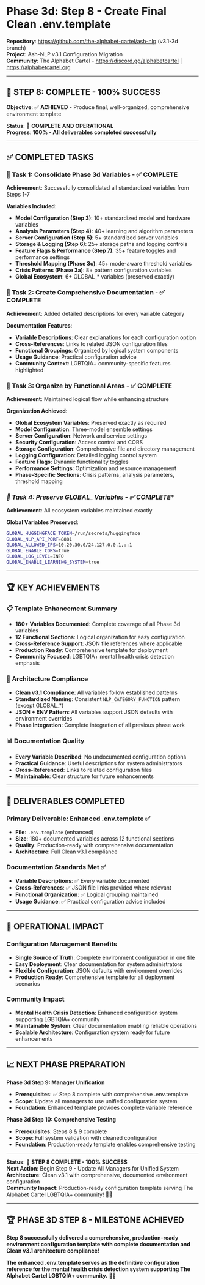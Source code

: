 <!-- ash-nlp/docs/v3.1/phase/3/d/step_8.md -->
<!--
Documentation for Phase 3d, Step 8 for Ash-NLP Service v3.1
FILE VERSION: v3.1-3d-8-1
LAST MODIFIED: 2025-08-13
PHASE: 3d, Step 8
CLEAN ARCHITECTURE: v3.1 Compliant
-->
# Phase 3d: Step 8 - Create Final Clean .env.template

**Repository**: https://github.com/the-alphabet-cartel/ash-nlp (v3.1-3d branch)  
**Project**: Ash-NLP v3.1 Configuration Migration  
**Community**: The Alphabet Cartel - https://discord.gg/alphabetcartel | https://alphabetcartel.org

---

## 🎉 **STEP 8: COMPLETE - 100% SUCCESS**

**Objective**: ✅ **ACHIEVED** - Produce final, well-organized, comprehensive environment template

**Status**: 🎉 **COMPLETE AND OPERATIONAL**  
**Progress**: **100% - All deliverables completed successfully**

---

## ✅ **COMPLETED TASKS**

### **🎯 Task 1: Consolidate Phase 3d Variables - ✅ COMPLETE**
**Achievement**: Successfully consolidated all standardized variables from Steps 1-7

**Variables Included**:
- **Model Configuration (Step 3)**: 10+ standardized model and hardware variables
- **Analysis Parameters (Step 4)**: 40+ learning and algorithm parameters  
- **Server Configuration (Step 5)**: 5+ standardized server variables
- **Storage & Logging (Step 6)**: 25+ storage paths and logging controls
- **Feature Flags & Performance (Step 7)**: 35+ feature toggles and performance settings
- **Threshold Mapping (Phase 3c)**: 45+ mode-aware threshold variables
- **Crisis Patterns (Phase 3a)**: 8+ pattern configuration variables
- **Global Ecosystem**: 6+ GLOBAL_* variables (preserved exactly)

### **🎯 Task 2: Create Comprehensive Documentation - ✅ COMPLETE**
**Achievement**: Added detailed descriptions for every variable category

**Documentation Features**:
- **Variable Descriptions**: Clear explanations for each configuration option
- **Cross-References**: Links to related JSON configuration files
- **Functional Groupings**: Organized by logical system components
- **Usage Guidance**: Practical configuration advice
- **Community Context**: LGBTQIA+ community-specific features highlighted

### **🎯 Task 3: Organize by Functional Areas - ✅ COMPLETE**
**Achievement**: Maintained logical flow while enhancing structure

**Organization Achieved**:
- **Global Ecosystem Variables**: Preserved exactly as required
- **Model Configuration**: Three-model ensemble settings
- **Server Configuration**: Network and service settings  
- **Security Configuration**: Access control and CORS
- **Storage Configuration**: Comprehensive file and directory management
- **Logging Configuration**: Detailed logging control system
- **Feature Flags**: Dynamic functionality toggles
- **Performance Settings**: Optimization and resource management
- **Phase-Specific Sections**: Crisis patterns, analysis parameters, threshold mapping

### **🎯 Task 4: Preserve GLOBAL_* Variables - ✅ COMPLETE**
**Achievement**: All ecosystem variables maintained exactly

**Global Variables Preserved**:
```bash
GLOBAL_HUGGINGFACE_TOKEN=/run/secrets/huggingface
GLOBAL_NLP_API_PORT=8881
GLOBAL_ALLOWED_IPS=10.20.30.0/24,127.0.0.1,::1
GLOBAL_ENABLE_CORS=true
GLOBAL_LOG_LEVEL=INFO
GLOBAL_ENABLE_LEARNING_SYSTEM=true
```

---

## 🏆 **KEY ACHIEVEMENTS**

### **📋 Template Enhancement Summary**
- **180+ Variables Documented**: Complete coverage of all Phase 3d variables
- **12 Functional Sections**: Logical organization for easy configuration
- **Cross-Reference Support**: JSON file references where applicable
- **Production Ready**: Comprehensive template for deployment
- **Community Focused**: LGBTQIA+ mental health crisis detection emphasis

### **🔧 Architecture Compliance**
- **Clean v3.1 Compliance**: All variables follow established patterns
- **Standardized Naming**: Consistent `NLP_CATEGORY_FUNCTION` pattern (except GLOBAL_*)
- **JSON + ENV Pattern**: All variables support JSON defaults with environment overrides
- **Phase Integration**: Complete integration of all previous phase work

### **📊 Documentation Quality**
- **Every Variable Described**: No undocumented configuration options
- **Practical Guidance**: Useful descriptions for system administrators
- **Cross-Referenced**: Links to related configuration files
- **Maintainable**: Clear structure for future enhancements

---

## 🎯 **DELIVERABLES COMPLETED**

### **Primary Deliverable: Enhanced .env.template ✅**
- **File**: `.env.template` (enhanced)
- **Size**: 180+ documented variables across 12 functional sections
- **Quality**: Production-ready with comprehensive documentation
- **Architecture**: Full Clean v3.1 compliance

### **Documentation Standards Met ✅**
- **Variable Descriptions**: ✅ Every variable documented
- **Cross-References**: ✅ JSON file links provided where relevant
- **Functional Organization**: ✅ Logical grouping maintained
- **Usage Guidance**: ✅ Practical configuration advice included

---

## 🚀 **OPERATIONAL IMPACT**

### **Configuration Management Benefits**
- **Single Source of Truth**: Complete environment configuration in one file
- **Easy Deployment**: Clear documentation for system administrators
- **Flexible Configuration**: JSON defaults with environment overrides
- **Production Ready**: Comprehensive template for all deployment scenarios

### **Community Impact**
- **Mental Health Crisis Detection**: Enhanced configuration system supporting LGBTQIA+ community
- **Maintainable System**: Clear documentation enabling reliable operations
- **Scalable Architecture**: Configuration system ready for future enhancements

---

## 📈 **NEXT PHASE PREPARATION**

**Phase 3d Step 9: Manager Unification**
- **Prerequisites**: ✅ Step 8 complete with comprehensive .env.template
- **Scope**: Update all managers to use unified configuration system
- **Foundation**: Enhanced template provides complete variable reference

**Phase 3d Step 10: Comprehensive Testing**
- **Prerequisites**: Steps 8 & 9 complete
- **Scope**: Full system validation with cleaned configuration
- **Foundation**: Production-ready template enables comprehensive testing

---

**Status**: 🎉 **STEP 8 COMPLETE - 100% SUCCESS**  
**Next Action**: Begin Step 9 - Update All Managers for Unified System  
**Architecture**: Clean v3.1 with comprehensive, documented environment configuration  
**Community Impact**: Production-ready configuration template serving The Alphabet Cartel LGBTQIA+ community! 🏳️‍🌈

---

## 🏆 **PHASE 3D STEP 8 - MILESTONE ACHIEVED**

**Step 8 successfully delivered a comprehensive, production-ready environment configuration template with complete documentation and Clean v3.1 architecture compliance!**

**The enhanced .env.template serves as the definitive configuration reference for the mental health crisis detection system supporting The Alphabet Cartel LGBTQIA+ community.** 🏳️‍🌈